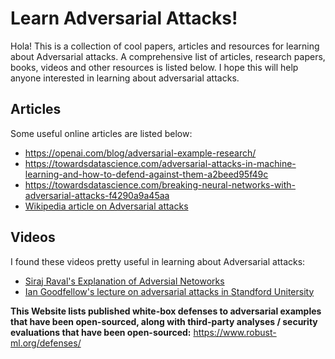 # Learn Adversarial Attacks!

Hola! This is a collection of cool papers, articles and resources for learning about Adversarial attacks. A comprehensive list of articles, research papers, books, videos and other resources is listed below. I hope this will help anyone interested in learning about adversarial attacks.

## Articles

Some useful online articles are listed below:

 * https://openai.com/blog/adversarial-example-research/
 * https://towardsdatascience.com/adversarial-attacks-in-machine-learning-and-how-to-defend-against-them-a2beed95f49c
 * https://towardsdatascience.com/breaking-neural-networks-with-adversarial-attacks-f4290a9a45aa
 * [Wikipedia article on Adversarial attacks](https://en.wikipedia.org/wiki/Adversarial_machine_learning)
 
 ## Videos
 
 I found these videos pretty useful in learning about Adversarial attacks:
 
  * [Siraj Raval's Explanation of Adversial Netoworks](https://www.youtube.com/watch?v=JjlV62_kGUc)
  * [Ian Goodfellow's lecture on adversarial attacks in Standford Unitersity](https://www.youtube.com/watch?v=CIfsB_EYsVI)
  
**This Website lists published white-box defenses to adversarial examples that have been open-sourced, along with third-party analyses / security evaluations that have been open-sourced:** https://www.robust-ml.org/defenses/

